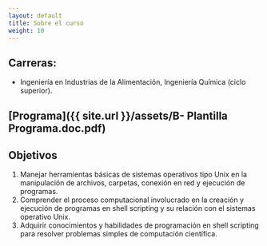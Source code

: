 ```yaml
---
layout: default
title: Sobre el curso
weight: 10
---
```



## Carreras:

-   Ingeniería en Industrias de la Alimentación, Ingeniería Química (ciclo superior).

## [Programa]({{ site.url }}/assets/B- Plantilla Programa.doc.pdf)

## Objetivos

1.  Manejar herramientas básicas de sistemas operativos tipo Unix en la manipulación de archivos, carpetas, conexión en red y ejecución de programas.
2.  Comprender el proceso computacional involucrado en la creación y ejecución de programas en shell scripting y su relación con el sistemas operativo Unix.
3.  Adquirir conocimientos y habilidades de programación en shell scripting para resolver problemas simples de computación científica.


